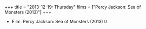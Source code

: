 +++
title = "2013-12-19: Thursday"
films = ["Percy Jackson: Sea of Monsters (2013)"]
+++


* Film: Percy Jackson: Sea of Monsters (2013) 0
